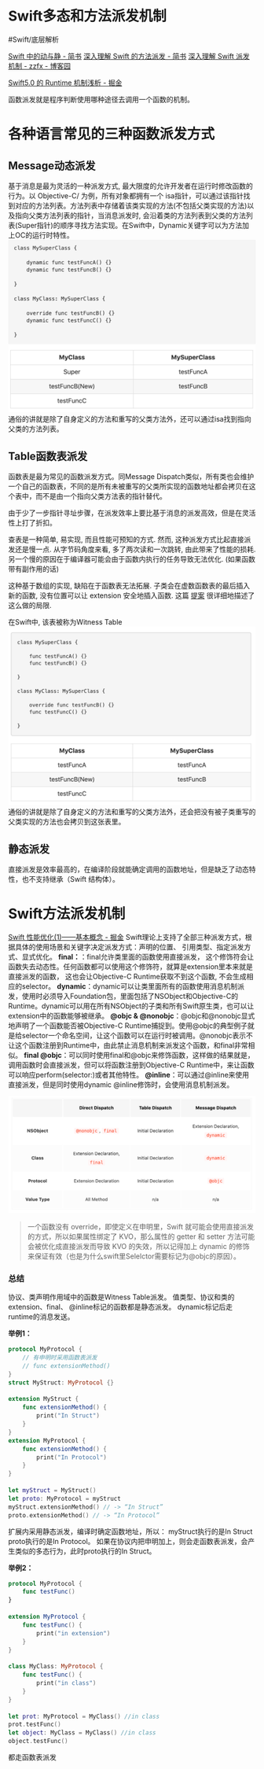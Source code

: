 # Swift多态和方法派发机制
#Swift/底层解析

[Swift 中的动与静 - 简书](https://www.jianshu.com/p/7fe0b4f8520d)
[深入理解 Swift 的方法派发 - 简书](https://www.jianshu.com/p/cfe7da01880d)
[深入理解 Swift 派发机制 - zzfx - 博客园](https://www.cnblogs.com/feng9exe/p/9094705.html)

[Swift5.0 的 Runtime 机制浅析 - 掘金](https://juejin.im/post/5d29fb63e51d4510aa01159d#heading-7)

函数派发就是程序判断使用哪种途径去调用一个函数的机制。

# 各种语言常见的三种函数派发方式
## Message动态派发
基于消息是最为灵活的一种派发方式, 最大限度的允许开发者在运行时修改函数的行为。以 Objective-C/ 为例，所有对象都拥有一个 isa指针，可以通过该指针找到对应的方法列表。方法列表中存储着该类实现的方法(不包括父类实现的方法)以及指向父类方法列表的指针，当消息派发时, 会沿着类的方法列表到父类的方法列表(Super指针)的顺序寻找方法实现。在Swift中，Dynamic关键字可以为方法加上OC的运行时特性。
![](Swift%E5%A4%9A%E6%80%81%E5%92%8C%E6%96%B9%E6%B3%95%E6%B4%BE%E5%8F%91%E6%9C%BA%E5%88%B6/91397DAE-34BA-48C1-BDB0-B210023152C9.png)
![](Swift%E5%A4%9A%E6%80%81%E5%92%8C%E6%96%B9%E6%B3%95%E6%B4%BE%E5%8F%91%E6%9C%BA%E5%88%B6/D0C47151-46F8-4F8B-A695-EED36A15ED46.png)
通俗的讲就是除了自身定义的方法和重写的父类方法外，还可以通过isa找到指向父类的方法列表。

## Table函数表派发
函数表是最为常见的函数派发方式。同Message Dispatch类似，所有类也会维护一个自己的函数表，不同的是所有未被重写的父类所实现的函数地址都会拷贝在这个表中，而不是由一个指向父类方法表的指针替代。

由于少了一步指针寻址步骤，在派发效率上要比基于消息的派发高效，但是在灵活性上打了折扣。

查表是一种简单, 易实现, 而且性能可预知的方式. 然而, 这种派发方式比起直接派发还是慢一点. 从字节码角度来看, 多了两次读和一次跳转, 由此带来了性能的损耗. 另一个慢的原因在于编译器可能会由于函数内执行的任务导致无法优化. (如果函数带有副作用的话)

这种基于数组的实现, 缺陷在于函数表无法拓展. 子类会在虚数函数表的最后插入新的函数, 没有位置可以让 extension 安全地插入函数. 这篇 [提案](https://lists.swift.org/pipermail/swift-evolution/Week-of-Mon-20151207/001922.html) 很详细地描述了这么做的局限.

在Swift中, 该表被称为Witness Table
![](Swift%E5%A4%9A%E6%80%81%E5%92%8C%E6%96%B9%E6%B3%95%E6%B4%BE%E5%8F%91%E6%9C%BA%E5%88%B6/397AAB3A-EC1D-4527-8110-8D3F0C41BAC0.png)
通俗的讲就是除了自身定义的方法和重写的父类方法外，还会把没有被子类重写的父类实现的方法也会拷贝到这张表里。

## 静态派发
直接派发是效率最高的，在编译阶段就能确定调用的函数地址，但是缺乏了动态特性，也不支持继承（Swift 结构体）。

# Swift方法派发机制
[Swift 性能优化(1)——基本概念 - 掘金](https://juejin.im/post/5e47b388e51d4527214ba8b4)
Swift理论上支持了全部三种派发方式，根据具体的使用场景和关键字决定派发方式：声明的位置、 引用类型、指定派发方式、显式优化。
**final：**：final允许类里面的函数使用直接派发， 这个修饰符会让函数失去动态性。任何函数都可以使用这个修饰符，就算是extension里本来就是直接派发的函数， 这也会让Objective-C Runtime获取不到这个函数, 不会生成相应的selector。
**dynamic**：dynamic可以让类里面所有的函数使用消息机制派发，使用时必须导入Foundation包，里面包括了NSObject和Objective-C的Runtime。dynamic可以用在所有NSObject的子类和所有Swift原生类，也可以让extension中的函数能够被继承。
**@objc & @nonobjc**：@objc和@nonobjc显式地声明了一个函数能否被Objective-C Runtime捕捉到。使用@objc的典型例子就是给selector一个命名空间，让这个函数可以在运行时被调用。@nonobjc表示不让这个函数注册到Runtime中，由此禁止消息机制来派发这个函数，和final非常相似。
**final @objc**：可以同时使用final和@objc来修饰函数，这样做的结果就是，调用函数时会直接派发，但可以将函数注册到Objective-C Runtime中，来让函数可以响应perform(selector:)或者其他特性。
**@inline**：可以通过@inline来使用直接派发，但是同时使用dynamic @inline修饰时，会使用消息机制派发。

![](Swift%E5%A4%9A%E6%80%81%E5%92%8C%E6%96%B9%E6%B3%95%E6%B4%BE%E5%8F%91%E6%9C%BA%E5%88%B6/5E75BC93-BA53-4ECB-A273-D6F526FE51AB.png)
> 一个函数没有 override，即使定义在申明里，Swift 就可能会使用直接派发的方式，所以如果属性绑定了 KVO，那么属性的 getter 和 setter 方法可能会被优化成直接派发而导致 KVO 的失效，所以记得加上 dynamic 的修饰来保证有效（也是为什么swift里Selelctor需要标记为@objc的原因）。  

### 总结
协议、类声明作用域中的函数是Witness Table派发。
值类型、协议和类的extension、final、 @inline标记的函数都是静态派发。
dynamic标记后走runtime的消息发送。

**举例1：**
``` Swift
protocol MyProtocol {
    // 有申明时采用函数表派发
    // func extensionMethod()
}
struct MyStruct: MyProtocol {}

extension MyStruct {
    func extensionMethod() {
        print("In Struct")
    }
}
extension MyProtocol {
    func extensionMethod() {
        print("In Protocol")
    }
}
 
let myStruct = MyStruct()
let proto: MyProtocol = myStruct
myStruct.extensionMethod() // -> “In Struct”
proto.extensionMethod() // -> “In Protocol”
```
扩展内采用静态派发，编译时确定函数地址，所以：
myStruct执行的是In Struct
proto执行的是In Protocol。
如果在协议内把申明加上，则会走函数表派发，会产生类似的多态行为，此时proto执行的In Struct。

**举例2：**
``` Swift
protocol MyProtocol {
    func testFunc()
}

extension MyProtocol {
    func testFunc() {
        print("in extension")
    }
}

class MyClass: MyProtocol {
    func testFunc() {
        print("in class")
    }
}

let prot: MyProtocol = MyClass() //in class
prot.testFunc()
let object: MyClass = MyClass() //in class
object.testFunc()
```
都走函数表派发